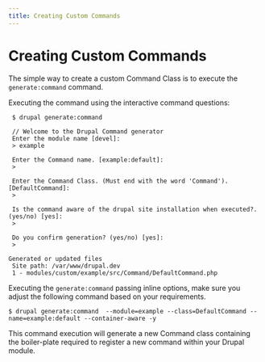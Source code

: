 ```yaml
---
title: Creating Custom Commands
---
```

# Creating Custom Commands

The simple way to create a custom Command Class is to execute the `generate:command` command.

Executing the command using the interactive command questions: 
```
 $ drupal generate:command
 
 // Welcome to the Drupal Command generator
 Enter the module name [devel]:
 > example

 Enter the Command name. [example:default]:
 >

 Enter the Command Class. (Must end with the word 'Command'). [DefaultCommand]:
 >

 Is the command aware of the drupal site installation when executed?. (yes/no) [yes]:
 >

 Do you confirm generation? (yes/no) [yes]:
 >

Generated or updated files
 Site path: /var/www/drupal.dev
 1 - modules/custom/example/src/Command/DefaultCommand.php
```

Executing the `generate:command` passing inline options, make sure you adjust the following command based on your requirements.

```
$ drupal generate:command  --module=example --class=DefaultCommand --name=example:default --container-aware -y
```

This command execution will generate a new Command class containing the boiler-plate required to register a new command within your Drupal module.
